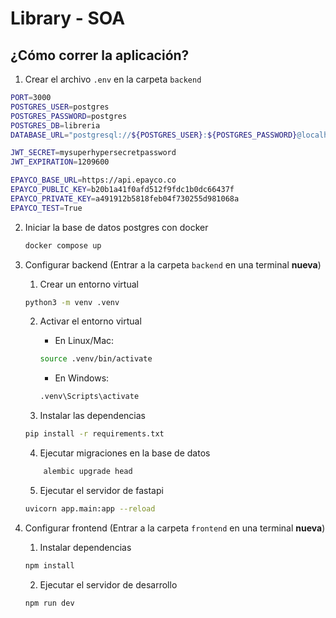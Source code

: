 # Library - SOA

## ¿Cómo correr la aplicación?

1. Crear el archivo `.env` en la carpeta `backend`

```bash
PORT=3000
POSTGRES_USER=postgres
POSTGRES_PASSWORD=postgres
POSTGRES_DB=libreria
DATABASE_URL="postgresql://${POSTGRES_USER}:${POSTGRES_PASSWORD}@localhost:5431/${POSTGRES_DB}"

JWT_SECRET=mysuperhypersecretpassword
JWT_EXPIRATION=1209600

EPAYCO_BASE_URL=https://api.epayco.co
EPAYCO_PUBLIC_KEY=b20b1a41f0afd512f9fdc1b0dc66437f
EPAYCO_PRIVATE_KEY=a491912b5818feb04f730255d981068a
EPAYCO_TEST=True
```

2. Iniciar la base de datos postgres con docker

   ```bash
   docker compose up
   ```

3. Configurar backend (Entrar a la carpeta `backend` en una terminal **nueva**)

   1. Crear un entorno virtual

   ```bash
   python3 -m venv .venv
   ```

   2. Activar el entorno virtual

      - En Linux/Mac:

      ```bash
      source .venv/bin/activate
      ```

      - En Windows:

      ```bash
      .venv\Scripts\activate
      ```

   3. Instalar las dependencias

   ```bash
   pip install -r requirements.txt
   ```

   4. Ejecutar migraciones en la base de datos

   ```bash
       alembic upgrade head
   ```

   5. Ejecutar el servidor de fastapi

   ```bash
   uvicorn app.main:app --reload
   ```

4. Configurar frontend (Entrar a la carpeta `frontend` en una terminal **nueva**)

   1. Instalar dependencias

   ```bash
   npm install
   ```

   2. Ejecutar el servidor de desarrollo

   ```bash
   npm run dev
   ```
